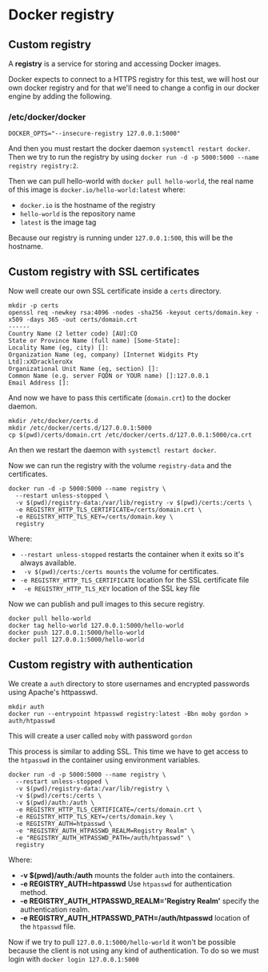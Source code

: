 # Docker registry

## Custom registry

A **registry** is a service for storing and accessing Docker images.

Docker expects to connect to a HTTPS registry for this test, we will host our own docker registry and for that we'll need to change a config in our docker engine by adding the following.

### /etc/docker/docker

```shell
DOCKER_OPTS="--insecure-registry 127.0.0.1:5000"
```

And then you must restart the docker daemon `systemctl restart docker`. Then we try to run the registry by using `docker run -d -p 5000:5000 --name registry registry:2`.

Then we can pull hello-world with `docker pull hello-world`, the real name of this image is `docker.io/hello-world:latest` where:

- `docker.io` is the hostname of the registry
- `hello-world` is the repository name
- `latest` is the image tag

Because our registry is running under `127.0.0.1:500`, this will be the hostname.

## Custom registry with SSL certificates

Now well create our own SSL certificate inside a `certs` directory.

```shell
mkdir -p certs 
openssl req -newkey rsa:4096 -nodes -sha256 -keyout certs/domain.key -x509 -days 365 -out certs/domain.crt
------
Country Name (2 letter code) [AU]:CO
State or Province Name (full name) [Some-State]:
Locality Name (eg, city) []:
Organization Name (eg, company) [Internet Widgits Pty Ltd]:xXDrackleroXx
Organizational Unit Name (eg, section) []:
Common Name (e.g. server FQDN or YOUR name) []:127.0.0.1
Email Address []:
```

And now we have to pass this certificate (`domain.crt`) to the docker daemon.

```shell
mkdir /etc/docker/certs.d
mkdir /etc/docker/certs.d/127.0.0.1:5000 
cp $(pwd)/certs/domain.crt /etc/docker/certs.d/127.0.0.1:5000/ca.crt
```

An then we restart the daemon with `systemctl restart docker`.

Now we can run the registry with the volume `registry-data` and the certificates.

```shell
docker run -d -p 5000:5000 --name registry \
  --restart unless-stopped \
  -v $(pwd)/registry-data:/var/lib/registry -v $(pwd)/certs:/certs \
  -e REGISTRY_HTTP_TLS_CERTIFICATE=/certs/domain.crt \
  -e REGISTRY_HTTP_TLS_KEY=/certs/domain.key \
  registry
```

Where:

- `--restart unless-stopped` restarts the container when it exits so it's always available.
- ` -v $(pwd)/certs:/certs mounts` the volume for certificates.
- `-e REGISTRY_HTTP_TLS_CERTIFICATE` location for the SSL certificate file
- ` -e REGISTRY_HTTP_TLS_KEY` location of the SSL key file

Now we can publish and pull images to this secure registry.

```shell
docker pull hello-world
docker tag hello-world 127.0.0.1:5000/hello-world
docker push 127.0.0.1:5000/hello-world
docker pull 127.0.0.1:5000/hello-world
```

## Custom registry with authentication

We create a `auth` directory to store usernames and encrypted passwords using Apache's httpasswd.

```shell
mkdir auth
docker run --entrypoint htpasswd registry:latest -Bbn moby gordon > auth/htpasswd
```

This will create a user called `moby` with password `gordon`

This process is similar to adding SSL. This time we have to get access to the `htpasswd` in the container using environment variables.

```shell
docker run -d -p 5000:5000 --name registry \
  --restart unless-stopped \
  -v $(pwd)/registry-data:/var/lib/registry \
  -v $(pwd)/certs:/certs \
  -v $(pwd)/auth:/auth \
  -e REGISTRY_HTTP_TLS_CERTIFICATE=/certs/domain.crt \
  -e REGISTRY_HTTP_TLS_KEY=/certs/domain.key \
  -e REGISTRY_AUTH=htpasswd \
  -e "REGISTRY_AUTH_HTPASSWD_REALM=Registry Realm" \
  -e "REGISTRY_AUTH_HTPASSWD_PATH=/auth/htpasswd" \
  registry
```

Where:

- **-v $(pwd)/auth:/auth** mounts the folder `auth` into the containers.
- **-e REGISTRY_AUTH=htpasswd** Use `htpasswd` for authentication method.
- **-e REGISTRY_AUTH_HTPASSWD_REALM='Registry Realm'** specify the authentication realm.
- **-e REGISTRY_AUTH_HTPASSWD_PATH=/auth/htpasswd** location of the `htpasswd` file.

Now if we try to pull `127.0.0.1:5000/hello-world` it won't be possible  because the client is not using any kind of authentication. To do so we must login with `docker login 127.0.0.1:5000`
